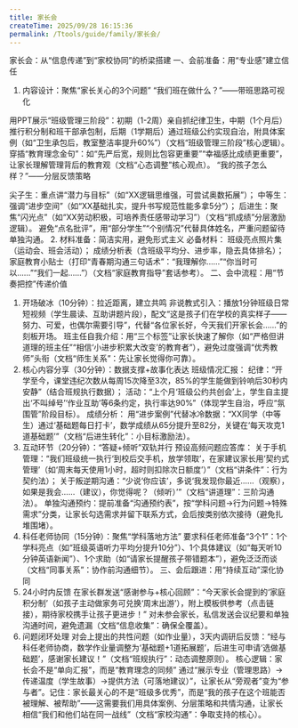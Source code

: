```yaml
---
title: 家长会
createTime: 2025/09/28 16:15:36
permalink: /Ttools/guide/family/家长会/
---
```


家长会：从“信息传递”到“家校协同”的桥梁搭建
一、会前准备：用“专业感”建立信任
1. 内容设计：聚焦“家长关心的3个问题”
“我们班在做什么？”——带班思路可视化

用PPT展示“班级管理三阶段”：初期（1-2周）亲自抓纪律卫生，中期（1个月后）推行积分制和班干部承包制，后期（1学期后）通过班级公约实现自治，附具体案例（如“卫生承包后，教室整洁率提升60%”）（文档“班级管理三阶段”核心逻辑）。
穿插“教育理念金句”：如“先严后宽，规则比包容更重要”“幸福感比成绩更重要”，让家长理解管理背后的教育观（文档“心态调整”核心观点）。
“我的孩子怎么样？”——分层反馈策略

尖子生：重点讲“潜力与目标”（如“XX逻辑思维强，可尝试奥数拓展”）；
中等生：强调“进步空间”（如“XX基础扎实，提升书写规范性能多拿5分”）；
后进生：聚焦“闪光点”（如“XX劳动积极，可培养责任感带动学习”）（文档“抓成绩”分层激励逻辑）。
避免“点名批评”，用“部分学生”“个别情况”代替具体姓名，严重问题留待单独沟通。
2. 材料准备：简洁实用，避免形式主义
必备材料：
班级亮点照片集（运动会、班会活动）；
成绩分析表（含班级平均分、进步率，隐去具体排名）；
家庭教育小贴士（打印“青春期沟通三句话术”：“我理解你……”“你当时可以……”“我们一起……”）（文档“家庭教育指导”套话参考）。
二、会中流程：用“节奏把控”传递价值
1. 开场破冰（10分钟）：拉近距离，建立共鸣
非说教式引入：播放1分钟班级日常短视频（学生晨读、互助讲题片段），配文“这是孩子们在学校的真实样子——努力、可爱，也偶尔需要引导”，代替“各位家长好，今天我们开家长会……”的刻板开场。
班主任自我介绍：用“三个标签”让家长快速了解你（如“严格但讲道理的班主任”“相信‘小进步积累大改变’的教育者”），避免过度强调“优秀教师”头衔（文档“师生关系”：先让家长觉得你可靠）。
2. 核心内容分享（30分钟）：数据支撑+故事化表达
班级情况汇报：
纪律：“开学至今，课堂违纪次数从每周15次降至3次，85%的学生能做到铃响后30秒内安静”（结合班规执行数据）；
活动：“上个月‘班级公约共创会’上，学生自主提出‘不叫绰号’‘作业互助’等6条约定，执行率达90%”（体现学生自治，呼应“氛围管”阶段目标）。
成绩分析：
用“进步案例”代替冰冷数据：“XX同学（中等生）通过‘基础题每日打卡’，数学成绩从65分提升至82分，关键在‘每天攻克1道基础题’”（文档“后进生转化”：小目标激励法）。
3. 互动环节（20分钟）：“答疑+倾听”双轨并行
预设高频问题应答库：
关于手机管理：“我们班级统一执行‘到校后交手机，放学领取’，在家建议家长用‘契约式管理’（如‘周末每天使用1小时，超时则扣除次日额度’）”（文档“讲条件”：行为契约法）；
关于叛逆期沟通：“少说‘你应该’，多说‘我发现你最近……（观察），如果是我会……（建议），你觉得呢？（倾听）’”（文档“讲道理”：三阶沟通法）。
单独沟通预约：提前准备“沟通预约表”，按“学科问题→行为问题→特殊需求”分类，让家长勾选需求并留下联系方式，会后按类别依次接待（避免扎堆围堵）。
4. 科任老师协同（15分钟）：聚焦“学科落地方法”
要求科任老师准备“3个1”：1个学科亮点（如“班级英语听力平均分提升10分”）、1个具体建议（如“每天听10分钟英语新闻”）、1个求助（如“请家长提醒孩子带错题本”），避免泛泛而谈（文档“同事关系”：协作前沟通细节）。
三、会后跟进：用“持续互动”深化协同
1. 24小时内反馈
在家长群发送“感谢参与+核心回顾”：“今天家长会提到的‘家庭积分制’（如孩子主动做家务可兑换‘周末出游’），附上模板供参考（点击链接），期待家校携手让孩子更进步！”
对未参会家长，私信发送会议纪要和单独沟通时间，避免遗漏（文档“信息收集”：确保全覆盖）。
2. 问题闭环处理
对会上提出的共性问题（如作业量），3天内调研后反馈：“经与科任老师协商，数学作业量调整为‘基础题+1道拓展题’，后进生可申请‘选做基础题’，感谢家长建议！”（文档“班规执行”：动态调整原则）。
核心逻辑：家长会不是“单向汇报”，而是“教育理念的同频”
通过“展示专业（管理思路）→传递温度（学生故事）→提供方法（可落地建议）”，让家长从“旁观者”变为“参与者”。记住：家长最关心的不是“班级多优秀”，而是“我的孩子在这个班能否被理解、被帮助”——这需要我们用具体案例、分层策略和共情沟通，让家长相信“我们和他们站在同一战线”（文档“家校沟通”：争取支持的核心）。